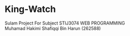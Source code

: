 # King-Watch
Sulam Project For Subject STIJ3074 WEB PROGRAMMING
<br>
Muhamad Hakimi Shafiqqi Bin Harun (262588)
